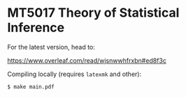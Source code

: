 # MT5017 Theory of Statistical Inference

For the latest version, head to:

https://www.overleaf.com/read/wjsnwwhfrxbn#ed8f3c

Compiling locally (requires `latexmk` and other):

```bash
$ make main.pdf
```
